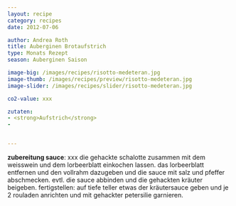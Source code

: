 ```yaml
---
layout: recipe
category: recipes
date: 2012-07-06

author: Andrea Roth
title: Auberginen Brotaufstrich
type: Monats Rezept
season: Auberginen Saison

image-big: /images/recipes/risotto-medeteran.jpg
image-thumb: /images/recipes/preview/risotto-medeteran.jpg
image-slider: /images/recipes/slider/risotto-medeteran.jpg

co2-value: xxx

zutaten:
- <strong>Aufstrich</strong>
-


---
```




**zubereitung sauce**:
xxx die gehackte schalotte zusammen mit dem weisswein und dem lorbeerblatt einkochen lassen.
das lorbeerblatt entfernen und den vollrahm dazugeben und die sauce mit salz und pfeffer abschmecken. evtl. die sauce abbinden und die gehackten kräuter beigeben.
fertigstellen:
auf tiefe teller etwas der kräutersauce geben und je 2 rouladen anrichten und mit gehackter petersilie garnieren.